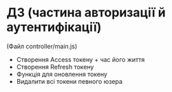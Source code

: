 # ДЗ (частина авторизації й аутентифікації)
(Файл controller/main.js)

- Створення Access токену + час його життя
- Створення Refresh токену
- Функція для оновлення токену
- Видалити всі токени певного юзера





